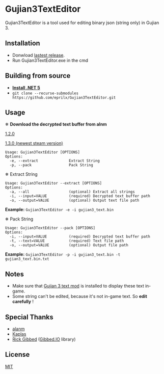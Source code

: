 # Gujian3TextEditor
Gujian3TextEditor is a tool used for editing binary json (string only) in Gujian 3.

## Installation

- Donwload [lastest release](https://github.com/eprilx/Gujian3TextEditor/releases).
- Run Gujian3TextEditor.exe in the cmd

## Building from source
- **[Install .NET 5](https://dotnet.microsoft.com/download/dotnet/5.0)**
- ``git clone --recurse-submodules https://github.com/eprilx/Gujian3TextEditor.git``


## Usage
❄ **Download the decrypted text buffer from alnm**

[1.2.0](https://zenhax.com/viewtopic.php?f=12&t=14879#p67446)

[1.3.0 (newest steam version)](https://zenhax.com/viewtopic.php?f=12&t=14879&start=20#p67499)
```
Usage: Gujian3TextEditor [OPTIONS]
Options:
  -e, --extract              Extract String
  -p, --pack                 Pack String
```
❄ Extract String
```
Usage: Gujian3TextEditor --extract [OPTIONS]
Options:
  -a, --all                  (optional) Extract all strings
  -i, --input=VALUE          (required) Decrypted text buffer path
  -o, --output=VALUE         (optional) Output text file path
```
**Example:**
`Gujian3TextEditor -e -i gujian3_text.bin`

❄ Pack String
```
Usage: Gujian3TextEditor --pack [OPTIONS]
Options:
  -i, --input=VALUE          (required) Decrypted text buffer path
  -t, --text=VALUE           (required) Text file path
  -o, --output=VALUE         (optional) Output file path
```
**Example:**
`Gujian3TextEditor -p -i gujian3_text.bin -t gujian3_text.bin.txt`

## Notes
- Make sure that [Gujian 3 text mod](https://zenhax.com/viewtopic.php?f=12&t=14879&start=20#p67493) is installed to display these text in-game.
- Some string can't be edited, because it's not in-game text. So **edit carefully** !

## Special Thanks
- [alanm](https://zenhax.com/memberlist.php?mode=viewprofile&u=8736)
- [Kaplas](https://zenhax.com/memberlist.php?mode=viewprofile&u=5785)
- [Rick Gibbed](https://github.com/gibbed) ([Gibbed.IO](https://github.com/gibbed/Gibbed.IO) library)

## License
[MIT](LICENSE)
